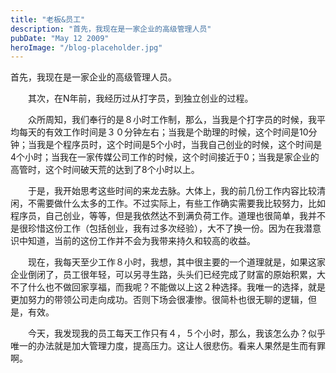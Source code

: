 ```yaml
---
title: "老板&员工"
description: "首先，我现在是一家企业的高级管理人员"
pubDate: "May 12 2009"
heroImage: "/blog-placeholder.jpg"
---
```

首先，我现在是一家企业的高级管理人员。

　　其次，在N年前，我经历过从打字员，到独立创业的过程。

　　众所周知，我们奉行的是８小时工作制，那么，当我是个打字员的时候，我平均每天的有效工作时间是３０分钟左右；当我是个助理的时候，这个时间是10分钟；当我是个程序员时，这个时间是5个小时，当我自己创业的时候，这个时间是4个小时；当我在一家传媒公司工作的时候，这个时间接近于0；当我是家企业的高管时，这个时间破天荒的达到了8个小时以上。

　　于是，我开始思考这些时间的来龙去脉。大体上，我的前几份工作内容比较清闲，不需要做什么太多的工作。不过实际上，有些工作确实需要我比较努力，比如程序员，自己创业，等等，但是我依然达不到满负荷工作。道理也很简单，我并不是很珍惜这份工作（包括创业，我有过多次经验），大不了换一份。因为在我潜意识中知道，当前的这份工作并不会为我带来持久和较高的收益。

　　现在，我每天至少工作８小时，我想，其中很主要的一个道理就是，如果这家企业倒闭了，员工很年轻，可以另寻生路，头头们已经完成了财富的原始积累，大不了什么也不做回家享福，而我呢？不能做以上这２种选择。我唯一的选择，就是更加努力的带领公司走向成功。否则下场会很凄惨。很简朴也很无聊的逻辑，但是，有效。

　　今天，我发现我的员工每天工作只有４，５个小时，那么，我该怎么办？似乎唯一的办法就是加大管理力度，提高压力。这让人很悲伤。看来人果然是生而有罪啊。
